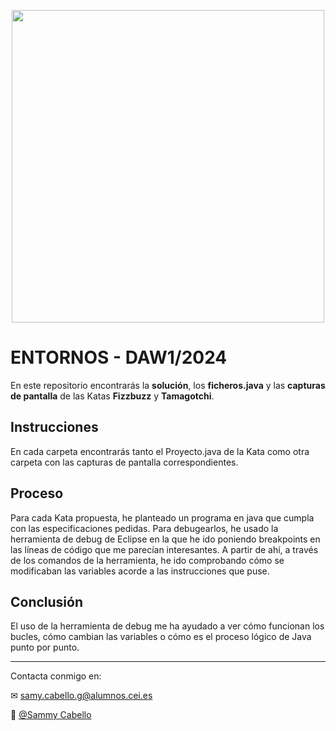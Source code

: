 <p align="center">
  <img src="https://i-p.rmcdn.net/659aab22043b7d0044a0aeee/4618759/image-18b5e375-9407-4c60-a0b4-7fb94bc652a6.png?w=685&e=webp&nll=true&cX=0&cY=1&cW=1103&cH=647" width=500 />
</p>

  # ENTORNOS - DAW1/2024
  En este repositorio encontrarás la **solución**, los **ficheros.java** y las **capturas de pantalla** de las Katas **Fizzbuzz** y **Tamagotchi**.

  ## Instrucciones
  En cada carpeta encontrarás tanto el Proyecto.java de la Kata como otra carpeta con las capturas de pantalla correspondientes.

  ## Proceso
  Para cada Kata propuesta, he planteado un programa en java que cumpla con las especificaciones pedidas. Para debugearlos, he usado la herramienta de debug de Eclipse en la que he ido poniendo breakpoints en las líneas de código que me parecían interesantes. A partir de ahí, a través de los comandos de la herramienta, he ido comprobando cómo se modificaban las variables acorde a las instrucciones que puse.

  ## Conclusión
El uso de la herramienta de debug me ha ayudado a ver cómo funcionan los bucles, cómo cambian las variables o cómo es el proceso lógico de Java punto por punto.

---------------------------------------------

Contacta conmigo en:

  ✉ samy.cabello.g@alumnos.cei.es

  🎤︎ [@Sammy Cabello](https://readymag.website/u2268447706/sammycabello/)
